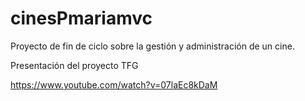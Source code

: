 # cinesPmariamvc
Proyecto de fin de ciclo sobre la gestión y administración de un cine.

Presentación del proyecto TFG

https://www.youtube.com/watch?v=07laEc8kDaM
